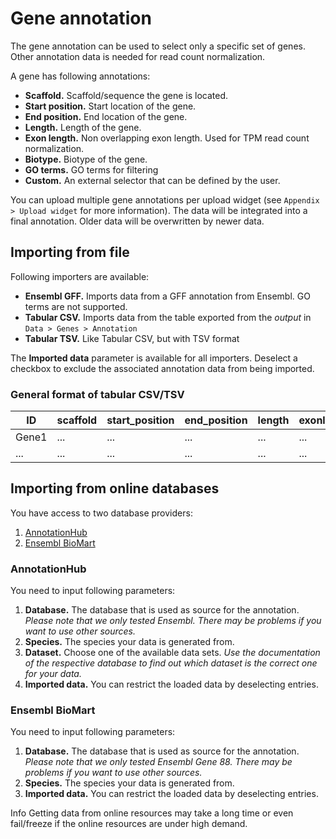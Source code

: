 # Gene annotation

The gene annotation can be used to select only a specific set of genes. Other annotation
data is needed for read count normalization.

A gene has following annotations:

* **Scaffold.** Scaffold/sequence the gene is located.
* **Start position.** Start location of the gene.
* **End position.** End location of the gene.
* **Length.** Length of the gene.
* **Exon length.** Non overlapping exon length. Used for TPM read count normalization.
* **Biotype.** Biotype of the gene.
* **GO terms.** GO terms for filtering
* **Custom.** An external selector that can be defined by the user.


You can upload multiple gene annotations per upload widget (see `Appendix > Upload widget` for more information).
The data will be integrated into a final annotation. Older data will be overwritten by newer data.

## Importing from file

Following importers are available:

* **Ensembl GFF.** Imports data from a GFF annotation from Ensembl. GO terms are not supported.
* **Tabular CSV.** Imports data from the table exported from the *output* in `Data > Genes > Annotation`
* **Tabular TSV.** Like Tabular CSV, but with TSV format

The **Imported data** parameter is available for all importers. Deselect a checkbox to
exclude the associated annotation data from being imported.

### General format of tabular CSV/TSV

| ID    | scaffold | start_position | end_position | length | exonlength | biotype | go_terms | custom |
|-------|----------|----------------|--------------|--------|------------|---------|----------|--------|
| Gene1 | ...      | ...            | ...          | ...    | ...        | ...     | term1|term2|... | custom1|custom2|...      |
| ...   | ...      | ...            | ...          | ...    | ...        | ...     | ...      | ... |

## Importing from online databases

You have access to two database providers:

1. [AnnotationHub](https://bioconductor.org/packages/release/bioc/html/AnnotationHub.html)
2. [Ensembl BioMart](http://www.ensembl.org/biomart/)

### AnnotationHub

You need to input following parameters:

1. **Database.** The database that is used as source for the annotation. *Please note that we only tested Ensembl. There may be problems if you want to use other sources.*
2. **Species.** The species your data is generated from.
3. **Dataset.** Choose one of the available data sets. *Use the documentation of the respective database to find out which dataset is the correct one for your data.*
4. **Imported data.** You can restrict the loaded data by deselecting entries.

### Ensembl BioMart

You need to input following parameters:

1. **Database.** The database that is used as source for the annotation. *Please note that we only tested Ensembl Gene 88. There may be problems if you want to use other sources.*
2. **Species.** The species your data is generated from.
3. **Imported data.** You can restrict the loaded data by deselecting entries.

<div class="well help-box">
<label>Info</label>  Getting data from online resources may take a long time or even fail/freeze if the online resources are under high demand.
</div>
